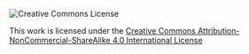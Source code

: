 ![Creative Commons License](https://i.creativecommons.org/l/by-nc-sa/4.0/88x31.png)

This work is licensed under the [Creative Commons Attribution-NonCommercial-ShareAlike 4.0 International License](https://creativecommons.org/licenses/by-nc-sa/4.0/)
